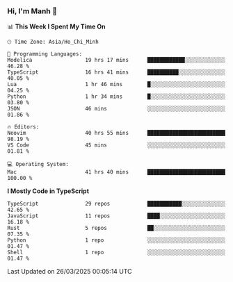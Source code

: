 ### Hi, I'm Manh 👋

<!--START_SECTION:waka-->
📊 **This Week I Spent My Time On** 

```text
🕑︎ Time Zone: Asia/Ho_Chi_Minh

💬 Programming Languages: 
Modelica                 19 hrs 17 mins      ████████████░░░░░░░░░░░░░   46.28 % 
TypeScript               16 hrs 41 mins      ██████████░░░░░░░░░░░░░░░   40.05 % 
Lua                      1 hr 46 mins        █░░░░░░░░░░░░░░░░░░░░░░░░   04.25 % 
Python                   1 hr 34 mins        █░░░░░░░░░░░░░░░░░░░░░░░░   03.80 % 
JSON                     46 mins             ░░░░░░░░░░░░░░░░░░░░░░░░░   01.86 % 

🔥 Editors: 
Neovim                   40 hrs 55 mins      █████████████████████████   98.19 % 
VS Code                  45 mins             ░░░░░░░░░░░░░░░░░░░░░░░░░   01.81 % 

💻 Operating System: 
Mac                      41 hrs 40 mins      █████████████████████████   100.00 % 
```

**I Mostly Code in TypeScript** 

```text
TypeScript               29 repos            ███████████░░░░░░░░░░░░░░   42.65 % 
JavaScript               11 repos            ████░░░░░░░░░░░░░░░░░░░░░   16.18 % 
Rust                     5 repos             ██░░░░░░░░░░░░░░░░░░░░░░░   07.35 % 
Python                   1 repo              ░░░░░░░░░░░░░░░░░░░░░░░░░   01.47 % 
Shell                    1 repo              ░░░░░░░░░░░░░░░░░░░░░░░░░   01.47 % 
```




 Last Updated on 26/03/2025 00:05:14 UTC
<!--END_SECTION:waka-->
